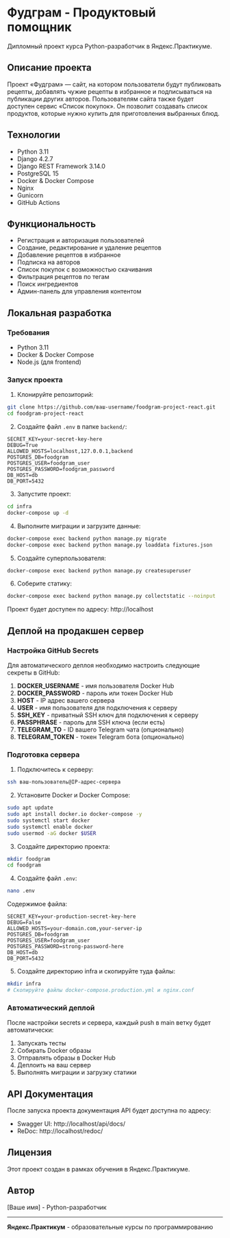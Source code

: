 # Фудграм - Продуктовый помощник

Дипломный проект курса Python-разработчик в Яндекс.Практикуме.

## Описание проекта

Проект «Фудграм» — сайт, на котором пользователи будут публиковать рецепты, добавлять чужие рецепты в избранное и подписываться на публикации других авторов. Пользователям сайта также будет доступен сервис «Список покупок». Он позволит создавать список продуктов, которые нужно купить для приготовления выбранных блюд.

## Технологии

- Python 3.11
- Django 4.2.7
- Django REST Framework 3.14.0
- PostgreSQL 15
- Docker & Docker Compose
- Nginx
- Gunicorn
- GitHub Actions

## Функциональность

- Регистрация и авторизация пользователей
- Создание, редактирование и удаление рецептов
- Добавление рецептов в избранное
- Подписка на авторов
- Список покупок с возможностью скачивания
- Фильтрация рецептов по тегам
- Поиск ингредиентов
- Админ-панель для управления контентом

## Локальная разработка

### Требования

- Python 3.11
- Docker & Docker Compose
- Node.js (для frontend)

### Запуск проекта

1. Клонируйте репозиторий:
```bash
git clone https://github.com/ваш-username/foodgram-project-react.git
cd foodgram-project-react
```

2. Создайте файл `.env` в папке `backend/`:
```
SECRET_KEY=your-secret-key-here
DEBUG=True
ALLOWED_HOSTS=localhost,127.0.0.1,backend
POSTGRES_DB=foodgram
POSTGRES_USER=foodgram_user
POSTGRES_PASSWORD=foodgram_password
DB_HOST=db
DB_PORT=5432
```

3. Запустите проект:
```bash
cd infra
docker-compose up -d
```

4. Выполните миграции и загрузите данные:
```bash
docker-compose exec backend python manage.py migrate
docker-compose exec backend python manage.py loaddata fixtures.json
```

5. Создайте суперпользователя:
```bash
docker-compose exec backend python manage.py createsuperuser
```

6. Соберите статику:
```bash
docker-compose exec backend python manage.py collectstatic --noinput
```

Проект будет доступен по адресу: http://localhost

## Деплой на продакшен сервер

### Настройка GitHub Secrets

Для автоматического деплоя необходимо настроить следующие секреты в GitHub:

1. **DOCKER_USERNAME** - имя пользователя Docker Hub
2. **DOCKER_PASSWORD** - пароль или токен Docker Hub
3. **HOST** - IP адрес вашего сервера
4. **USER** - имя пользователя для подключения к серверу
5. **SSH_KEY** - приватный SSH ключ для подключения к серверу
6. **PASSPHRASE** - пароль для SSH ключа (если есть)
7. **TELEGRAM_TO** - ID вашего Telegram чата (опционально)
8. **TELEGRAM_TOKEN** - токен Telegram бота (опционально)

### Подготовка сервера

1. Подключитесь к серверу:
```bash
ssh ваш-пользователь@IP-адрес-сервера
```

2. Установите Docker и Docker Compose:
```bash
sudo apt update
sudo apt install docker.io docker-compose -y
sudo systemctl start docker
sudo systemctl enable docker
sudo usermod -aG docker $USER
```

3. Создайте директорию проекта:
```bash
mkdir foodgram
cd foodgram
```

4. Создайте файл `.env`:
```bash
nano .env
```

Содержимое файла:
```
SECRET_KEY=your-production-secret-key-here
DEBUG=False
ALLOWED_HOSTS=your-domain.com,your-server-ip
POSTGRES_DB=foodgram
POSTGRES_USER=foodgram_user
POSTGRES_PASSWORD=strong-password-here
DB_HOST=db
DB_PORT=5432
```

5. Создайте директорию infra и скопируйте туда файлы:
```bash
mkdir infra
# Скопируйте файлы docker-compose.production.yml и nginx.conf
```

### Автоматический деплой

После настройки secrets и сервера, каждый push в main ветку будет автоматически:

1. Запускать тесты
2. Собирать Docker образы
3. Отправлять образы в Docker Hub
4. Деплоить на ваш сервер
5. Выполнять миграции и загрузку статики

## API Документация

После запуска проекта документация API будет доступна по адресу:
- Swagger UI: http://localhost/api/docs/
- ReDoc: http://localhost/redoc/

## Лицензия

Этот проект создан в рамках обучения в Яндекс.Практикуме.

## Автор

[Ваше имя] - Python-разработчик

---

**Яндекс.Практикум** - образовательные курсы по программированию

